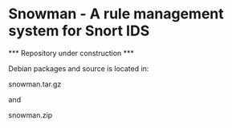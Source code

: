 Snowman - A rule management system for Snort IDS
=======
*** Repository under construction ***

Debian packages and source is located in:

snowman.tar.gz

and

snowman.zip
